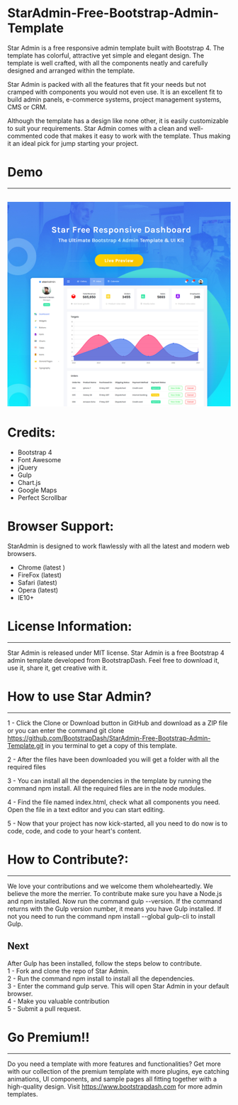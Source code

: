 
<h1>StarAdmin-Free-Bootstrap-Admin-Template</h1>
Star Admin is a free responsive admin template built with Bootstrap 4. The template has colorful, attractive yet simple and elegant design. The template is well crafted, with all the components neatly and carefully designed and arranged within the template.

Star Admin is packed with all the features that fit your needs but not cramped with components you would not even use. It is an excellent fit to build admin panels, e-commerce systems,  project management systems, CMS or CRM.

Although the template has a design like none other, it is easily customizable to suit your requirements. Star Admin comes with a clean and well-commented code that makes it easy to work with the template. Thus making it an ideal pick for jump starting your project.

<h1>Demo</h1>

<hr style="margin-bottom: 30px">



[![N|Solid](screenshot.jpg)](http://www.bootstrapdash.com/demo/star-admin-free/jquery/)
<h1>Credits:</h1>

- Bootstrap 4
- Font Awesome
- jQuery
- Gulp
- Chart.js
- Google Maps
- Perfect Scrollbar

<h1>Browser Support:</h1>

StarAdmin is designed to work flawlessly with all the latest and modern web browsers.

- Chrome (latest )
- FireFox (latest)
- Safari (latest)
- Opera (latest)
- IE10+  

<h1>License Information:</h1>
<hr>


Star Admin is released under MIT license. Star Admin is a free Bootstrap 4 admin template developed from BootstrapDash. Feel free to download it, use it, share it, get creative with it.

<h1>How to use Star Admin?</h1>
<hr>


1 - Click the Clone or Download button in GitHub and download as a ZIP file or you can enter the command git clone https://github.com/BootstrapDash/StarAdmin-Free-Bootstrap-Admin-Template.git in you terminal to get a copy of this template.

2 - After the files have been downloaded you will get a folder with all the required files

3 - You can install all the dependencies in the template by running the command npm install. All the required files are in the node modules.

4 - Find the file named index.html, check what all components you need. Open the file in a text editor and you can start editing.

5 - Now that your project has now kick-started, all you need to do now is to code, code, and code to your heart's content.

<h1>How to Contribute?:</h1>
<hr>


We love your contributions and we welcome them wholeheartedly. We believe the more the merrier.
To contribute make sure you have a Node.js and npm installed. Now run the command gulp --version. If the command returns with the Gulp version number, it means you have Gulp installed. If not you need to run the command npm install --global gulp-cli to install Gulp.

<h2>Next</h2>

After Gulp has been installed, follow the steps below to contribute.
  <br>
	1 - Fork and clone the repo of Star Admin.
  <br>
	2 - Run the command npm install to install all the dependencies.
  <br>
	3 - Enter the command gulp serve. This will open Star Admin in your default browser.
  <br>
	4 - Make you valuable contribution
  <br>
	5 - Submit a pull request.
	<h1>Go Premium!!</h1>
  <hr>
	Do you need a template with more features and functionalities? Get more with our collection of the premium template with more plugins, eye catching animations, UI components, and sample pages all fitting together with a high-quality design.
Visit
  <a href="https://www.bootstrapdash.com" target="_blank">https://www.bootstrapdash.com</a> for more admin templates.

